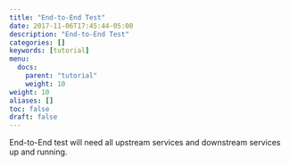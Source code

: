 ```yaml
---
title: "End-to-End Test"
date: 2017-11-06T17:45:44-05:00
description: "End-to-End Test"
categories: []
keywords: [tutorial]
menu:
  docs:
    parent: "tutorial"
    weight: 10
weight: 10
aliases: []
toc: false
draft: false
---
```


End-to-End test will need all upstream services and downstream services up and running. 